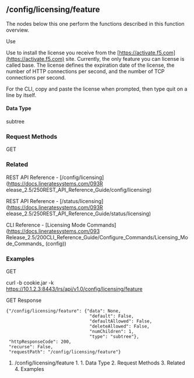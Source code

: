 ## /config/licensing/feature

The nodes below this one perform the functions described in this function
overview.

Use

Use to install the license you receive from the
[https://activate.f5.com](https://activate.f5.com) site. Currently, the only
feature you can license is called base. The license defines the expiration
date of the license, the number of HTTP connections per second, and the number
of TCP connections per second.

For the CLI, copy and paste the license when prompted, then type quit on a
line by itself.

#### Data Type

subtree

### Request Methods

GET

### Related

REST API Reference - [/config/licensing](https://docs.lineratesystems.com/093R
elease_2.5/250REST_API_Reference_Guide/config/licensing)

REST API Reference - [/status/licensing](https://docs.lineratesystems.com/093R
elease_2.5/250REST_API_Reference_Guide/status/licensing)

CLI Reference - [Licensing Mode Commands](https://docs.lineratesystems.com/093
Release_2.5/200CLI_Reference_Guide/Configure_Commands/Licensing_Mode_Commands_
(config))

### Examples

GET

curl -b cookie.jar -k
https://10.1.2.3:8443/lrs/api/v1.0/config/licensing/feature

GET Response

    
    {"/config/licensing/feature": {"data": None,
                                    "default": False,
                                    "defaultAllowed": False,
                                    "deleteAllowed": False,
                                    "numChildren": 1,
                                    "type": "subtree"},
     "httpResponseCode": 200,
     "recurse": False,
     "requestPath": "/config/licensing/feature"}
    

  1. /config/licensing/feature
    1.       1. Data Type
    2. Request Methods
    3. Related
    4. Examples

